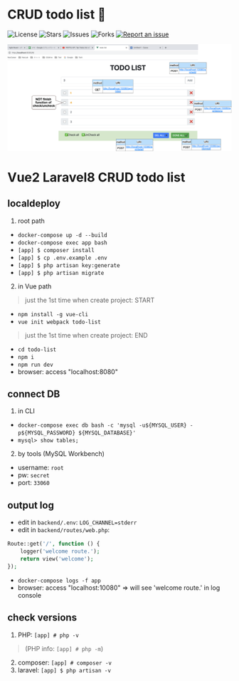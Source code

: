 # CRUD todo list 🐳

![License](https://img.shields.io/github/license/tquangdo/vue2-laravel8-crud-todolist?color=f05340)
![Stars](https://img.shields.io/github/stars/tquangdo/vue2-laravel8-crud-todolist?color=f05340)
![Issues](https://img.shields.io/github/issues/tquangdo/vue2-laravel8-crud-todolist?color=f05340)
![Forks](https://img.shields.io/github/forks/tquangdo/vue2-laravel8-crud-todolist?color=f05340)
[![Report an issue](https://img.shields.io/badge/Support-Issues-green)](https://github.com/tquangdo/vue2-laravel8-crud-todolist/issues/new)

![demo](demo.png)

# Vue2 Laravel8 CRUD todo list

## localdeploy

1. root path
- `docker-compose up -d --build`
- `docker-compose exec app bash`
- `[app] $ composer install`
- `[app] $ cp .env.example .env`
- `[app] $ php artisan key:generate`
- `[app] $ php artisan migrate`
2. in Vue path
> just the 1st time when create project: START
- `npm install -g vue-cli`
- `vue init webpack todo-list`
> just the 1st time when create project: END
- `cd todo-list`
- `npm i`
- `npm run dev`
- browser: access "localhost:8080"

## connect DB

1. in CLI
- `docker-compose exec db bash -c 'mysql -u${MYSQL_USER} -p${MYSQL_PASSWORD} ${MYSQL_DATABASE}'`
- `mysql> show tables;`
2. by tools (MySQL Workbench)
- username: `root`
- pw: `secret`
- port: `33060`

## output log

- edit in `backend/.env`: `LOG_CHANNEL=stderr`
- edit in `backend/routes/web.php`:
```php
Route::get('/', function () {
    logger('welcome route.');
    return view('welcome');
});
```
- `docker-compose logs -f app`
- browser: access "localhost:10080" => will see 'welcome route.' in log console

## check versions

1. PHP: `[app] # php -v`
>(PHP info: `[app] # php -m`)
2. composer: `[app] # composer -v`
3. laravel: `[app] $ php artisan -v`
